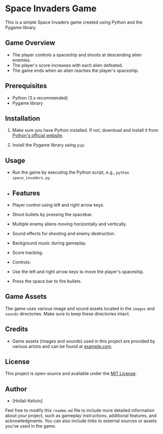# Space Invaders Game

This is a simple Space Invaders game created using Python and the Pygame library.

## Game Overview

- The player controls a spaceship and shoots at descending alien enemies.
- The player's score increases with each alien defeated.
- The game ends when an alien reaches the player's spaceship.

## Prerequisites

- Python (3.x recommended)
- Pygame library

## Installation

1. Make sure you have Python installed. If not, download and install it from [Python's official website](https://www.python.org/).

2. Install the Pygame library using `pip`:


## Usage

- Run the game by executing the Python script, e.g., `python space_invaders.py`.

- ## Features

- Player control using left and right arrow keys.
- Shoot bullets by pressing the spacebar.
- Multiple enemy aliens moving horizontally and vertically.
- Sound effects for shooting and enemy destruction.
- Background music during gameplay.
- Score tracking.

- Controls:
- Use the left and right arrow keys to move the player's spaceship.
- Press the space bar to fire bullets.

## Game Assets

The game uses various image and sound assets located in the `images` and `sounds` directories. Make sure to keep these directories intact.

## Credits

- Game assets (images and sounds) used in this project are provided by various artists and can be found at [example.com](https://example.com/).

## License

This project is open-source and available under the [MIT License](LICENSE).

## Author

- [Hollali Kelivin]

Feel free to modify this `readme.md` file to include more detailed information about your project, such as gameplay instructions, additional features, and acknowledgments. You can also include links to external sources or assets you've used in the game.
